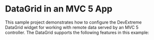 # DataGrid in an MVC 5 App

This sample project demonstrates how to configure the DevExtreme DataGrid widget for working with remote data served by an MVC 5 controller. The DataGrid supports the following features in this example:
